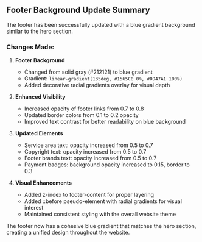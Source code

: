 ## Footer Background Update Summary

The footer has been successfully updated with a blue gradient background similar to the hero section.

### Changes Made:

1. **Footer Background**
   - Changed from solid gray (#212121) to blue gradient
   - Gradient: `linear-gradient(135deg, #1565C0 0%, #0D47A1 100%)`
   - Added decorative radial gradients overlay for visual depth

2. **Enhanced Visibility**
   - Increased opacity of footer links from 0.7 to 0.8
   - Updated border colors from 0.1 to 0.2 opacity
   - Improved text contrast for better readability on blue background

3. **Updated Elements**
   - Service area text: opacity increased from 0.5 to 0.7
   - Copyright text: opacity increased from 0.5 to 0.7
   - Footer brands text: opacity increased from 0.5 to 0.7
   - Payment badges: background opacity increased to 0.15, border to 0.3

4. **Visual Enhancements**
   - Added z-index to footer-content for proper layering
   - Added ::before pseudo-element with radial gradients for visual interest
   - Maintained consistent styling with the overall website theme

The footer now has a cohesive blue gradient that matches the hero section, creating a unified design throughout the website.